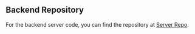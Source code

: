 ## Backend Repository

For the backend server code, you can find the repository at [Server Repo](https://github.com/CodeCraft1234/E-Translator-Server).